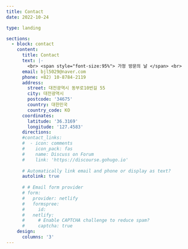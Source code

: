 ```yaml
---
title: Contact
date: 2022-10-24

type: landing

sections:
  - block: contact
    content:
      title: Contact
      text: |-
        <br> <span style="font-size:95%"> 가정 방문의 날 </span> <br>
      email: bjl5029@naver.com
      phone: +82) 10-8784-2119
      address:
        street: 대전광역시 동부로10번길 55
        city: 대전광역시
        postcode: '34675'
        country: 대한민국
        country_code: KO
      coordinates:
        latitude: '36.3169'
        longitude: '127.4583'
      directions: 
      #contact_links:
      #  - icon: comments
      #    icon_pack: fas
      #    name: Discuss on Forum
      #    link: 'https://discourse.gohugo.io'
    
      # Automatically link email and phone or display as text?
      autolink: true
    
      # # Email form provider
      # form:
      #   provider: netlify
      #   formspree:
      #     id:
      #   netlify:
      #     # Enable CAPTCHA challenge to reduce spam?
      #     captcha: true
    design:
      columns: '3'
---
```

